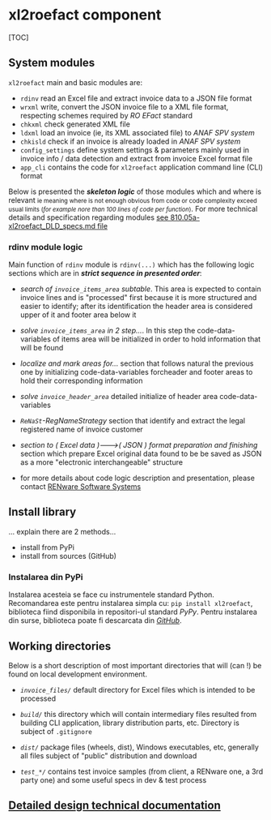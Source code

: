 <!-- NOTE:
- This is the general technical design for `xl2roefactPyPi` component
- The DLD doc is a tech desc of every module, functions
-->


# xl2roefact component

[TOC]



## System modules

`xl2roefact` main and basic modules are:

* `rdinv` read an Excel file and extract invoice data to a JSON file format
* `wrxml`  write, convert the JSON invoice file to a XML file format, respecting schemes required by *RO EFact* standard
* `chkxml` check generated XML file
* `ldxml` load an invoice (ie, its XML associated file) to *ANAF SPV system*
* `chkisld` check if an invoice is already loaded in *ANAF SPV system*
* `config_settings` define system settings & parameters mainly used in invoice info / data detection and extract from invoice Excel format file
* `app_cli` contains the code for `xl2roefact` application command line (CLI) format


Below is presented the ***skeleton logic*** of those modules which and where is relevant <small markdpwn="1">ie meaning where is not enough obvious from code or code complexity exceed usual limits (*for example nore than 100 lines of code per function*)</small>. For more technical details and specification regarding modules [see 810.05a-xl2roefact_DLD_specs.md file](./810.05a-xl2roefact_DLD_specs.md)


### rdinv module logic

Main function of `rdinv` module is `rdinv(...)` which has the following logic sections which are in ***strict sequence in presented order***:

* *search of `invoice_items_area` subtable*. This area is expected to contain invoice lines and is "processed" first because it is more structured and easier to identify; after its identification the header area is considered upper of it and footer area below it

* *solve `invoice_items_area` in 2 step...*. In this step the code-data-variables of items area will be initialized in order to hold information that will be found

* *localize and mark areas for...* section that follows natural the previous one by initializing code-data-variables forcheader and footer areas to hold their corresponding information

* *solve `invoice_header_area`* detailed initialize of header area code-data-variables

* *`ReNaSt`-RegNameStrategy* section that identify and extract the legal registered name of invoice customer

* *section to ( Excel data )--->( JSON ) format preparation and finishing* section which prepare Excel original data found to be be saved as JSON as a more "electronic interchangeable" structure

* for more details about code logic description and presentation, please contact [RENware Software Systems](http://www.renware.eu)





## Install library

... explain there are 2 methods...
* install from PyPi
* install from sources (GitHub)

### Instalarea din PyPi

Instalarea acesteia se face cu instrumentele standard Python. Recomandarea este pentru instalarea simpla cu: `pip install xl2roefact`, biblioteca fiind disponibila in repositori-ul standard *PyPy*. Pentru instalarea din surse, biblioteca poate fi descarcata din [*GitHub*](https://github.com/petre-renware/api_to_roefact/tree/development/xl2roefact/xl2roefact). 







## Working directories

Below is a short description of most important directories that will (can !) be found on local development environment.

* _`invoice_files/`_ default directory for Excel files which is intended to be processed

* _`build/`_ this directory which will contain intermediary files resulted from building CLI application, library distribution parts, etc. Directory is subject of `.gitignore`

* _`dist/`_ package files (wheels, dist), Windows executables, etc, generally all files subject of "public" distribution and download

* _`test_*/`_ contains test invoice samples (from client, a RENware one, a 3rd party one) and some useful specs in dev & test process








## [Detailed design technical documentation](./810.05a-xl2roefact_DLD_specs.md)



